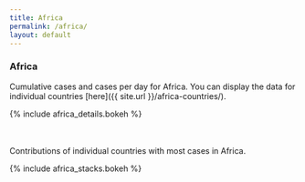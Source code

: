 ```yaml
---
title: Africa
permalink: /africa/
layout: default
---
```

### Africa
Cumulative cases and cases per day for Africa. You can display the data for individual countries [here]({{ site.url }}/africa-countries/).

{% include africa_details.bokeh %}

<br><br>
Contributions of individual countries with most cases in Africa.

{% include africa_stacks.bokeh %}